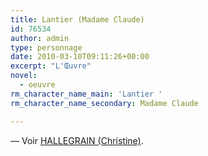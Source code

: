 ```yaml
---
title: Lantier (Madame Claude)
id: 76534
author: admin
type: personnage
date: 2010-03-10T09:11:26+00:00
excerpt: "L'Œuvre"
novel:
  - oeuvre
rm_character_name_main: 'Lantier '
rm_character_name_secondary: Madame Claude

---
```

— Voir <a href="/personnage/hallegrain-christine/" target="_self">HALLEGRAIN (Christine)</a>.
